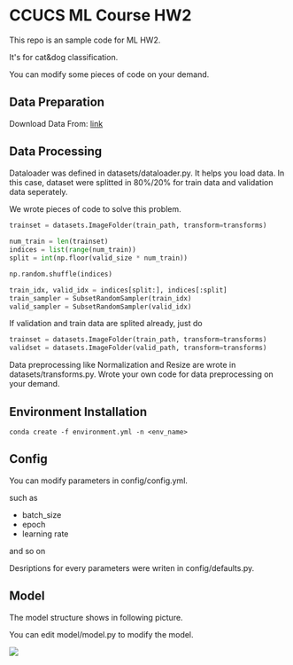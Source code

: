 # CCUCS ML Course HW2

This repo is an sample code for ML HW2.

It's for cat&dog classification.

You can modify some pieces of code on your demand.

## Data Preparation

Download Data From: [link](https://www.kaggle.com/pocahontas1010/dogs-vs-cats-for-pytorch/download)

## Data Processing

Dataloader was defined in datasets/dataloader.py. It helps you load data.
In this case, dataset were splitted in 80%/20% for train data and validation data seperately.

We wrote pieces of code to solve this problem.

```python
trainset = datasets.ImageFolder(train_path, transform=transforms)
    
num_train = len(trainset)
indices = list(range(num_train))
split = int(np.floor(valid_size * num_train))

np.random.shuffle(indices)

train_idx, valid_idx = indices[split:], indices[:split]
train_sampler = SubsetRandomSampler(train_idx)
valid_sampler = SubsetRandomSampler(valid_idx)
```

If validation and train data are splited already, just do

```python
trainset = datasets.ImageFolder(train_path, transform=transforms)
validset = datasets.ImageFolder(valid_path, transform=transforms)
```

Data preprocessing like Normalization and Resize are wrote in datasets/transforms.py. Wrote your own code for data preprocessing on your demand.

## Environment Installation

```
conda create -f environment.yml -n <env_name>
```

## Config

You can modify parameters in config/config.yml.

such as 
  - batch_size
  - epoch
  - learning rate

and so on

Desriptions for every parameters were writen in config/defaults.py.

## Model

The model structure shows in following picture.

You can edit model/model.py to modify the model.

![](https://github.com/apie0419/ml-hw/blob/master/hw2/figures/cnn.png)